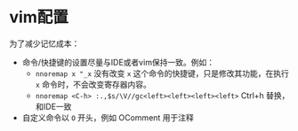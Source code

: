 # vim配置

为了减少记忆成本：

- 命令/快捷键的设置尽量与IDE或者vim保持一致。例如：
    - `nnoremap x "_x` 没有改变 `x` 这个命令的快捷键，只是修改其功能，在执行 `x` 命令时，不会改变寄存器内容。
    - `nnoremap <C-h> :.,$s/\V//gc<left><left><left><left>` Ctrl+h 替换，和IDE一致
- 自定义命令以 `O` 开头，例如 OComment 用于注释